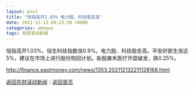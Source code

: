 ```yaml
---
layout: post
title: "恒指高开1.03% 电力股、科技股走高"
date: 2021-12-13 09:23:50 +0800
categories: emnews
tags: 东财滚动新闻
---
```


恒指高开1.03%，恒生科技指数涨0.9%。电力股、科技股走高。平安好医生涨近5%，建议在市场上进行股份购回计划。新股雍禾医疗开盘破发，跌0.25%。

<http://finance.eastmoney.com/news/1353,202112132211128168.html>

[返回东财滚动新闻](//finews.withounder.com/emnews/)｜[返回首页](//finews.withounder.com/)